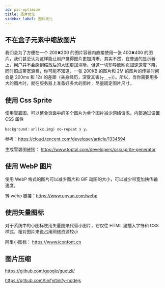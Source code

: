 ```yaml
---
id: pic-optimize
title: 图片优化
sidebar_label: 图片优化
---
```


## 不在盒子元素中缩放图片

我们会为了方便在一个 200✖200 的图片容器内直接使用一张 400✖400 的图片，我们甚至认为这样能让用户觉得图片更加清晰，其实不然，在普通的显示器上，用户并不会感到缩放后的大图更加清晰，但这一切却导致网页加速速度下降，同时照成带宽浪费，你可能不知道，一张 200KB 的图片和 2M 的图片的传输时间会是 200ms 和 12s 的差距（亲身经历，深受其害(┬＿┬)）。所以，当你需要用多大的图片时，就在服务器上准备好多大的图片，尽量固定图片尺寸。

## 使用 Css Sprite

使用雪碧图，可以整合页面中的多个图片为单个图片减少网络请求。内部通过设置 CSS 属性

```
background：url(xx.img) no-repeat x y。
```

参考：https://cloud.tencent.com/developer/article/1334594

生成雪碧图链接： https://www.toptal.com/developers/css/sprite-generator

## 使用 WebP 图片

使用 WebP 格式的图片可以减少图片和 GIF 动图的大小，可以减少带宽加快传输速度。

转 webp 链接：https://www.upyun.com/webp

## 使用矢量图标

对于系统中的小图标使用矢量图来代替小图片，它仅往 HTML 里插入字符和 CSS 样式，相对图片来说占用网络资源较小

阿里小图标： https://www.iconfont.cn

## 图片压缩

https://github.com/google/guetzli/

https://github.com/tinify/tinify-nodejs
